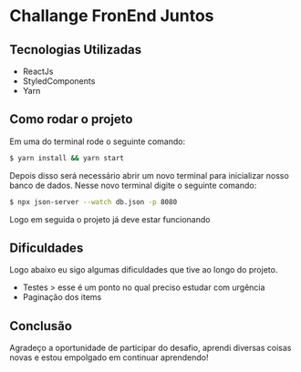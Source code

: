 # Challange FronEnd Juntos

## Tecnologias Utilizadas

- ReactJs
- StyledComponents
- Yarn

## Como rodar o projeto

Em uma do terminal rode o seguinte comando:

```sh
$ yarn install && yarn start
```

Depois disso será necessário abrir um novo terminal para inicializar nosso banco de dados. Nesse novo terminal digite o seguinte comando:

```sh
$ npx json-server --watch db.json -p 8080
```

Logo em seguida o projeto já deve estar funcionando

## Dificuldades

Logo abaixo eu sigo algumas dificuldades que tive ao longo do projeto.

- Testes > esse é um ponto no qual preciso estudar com urgência
- Paginação dos items

## Conclusão

Agradeço a oportunidade de participar do desafio, aprendi diversas coisas novas e estou empolgado em continuar aprendendo!
